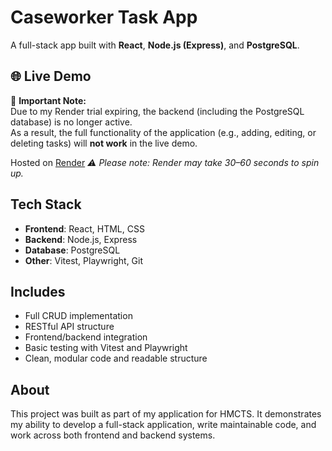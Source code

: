 # Caseworker Task App

A full-stack app built with **React**, **Node.js (Express)**, and **PostgreSQL**.

## 🌐 Live Demo  

🚫 **Important Note:**  
Due to my Render trial expiring, the backend (including the PostgreSQL database) is no longer active.  
As a result, the full functionality of the application (e.g., adding, editing, or deleting tasks) will **not work** in the live demo.

Hosted on [Render](https://hmcts-caseworker-task-app.onrender.com/)
_⚠️ Please note: Render may take 30–60 seconds to spin up._


## Tech Stack  
- **Frontend**: React, HTML, CSS  
- **Backend**: Node.js, Express  
- **Database**: PostgreSQL  
- **Other**: Vitest, Playwright, Git

## Includes
- Full CRUD implementation  
- RESTful API structure  
- Frontend/backend integration  
- Basic testing with Vitest and Playwright  
- Clean, modular code and readable structure

## About  
This project was built as part of my application for HMCTS.
It demonstrates my ability to develop a full-stack application, write maintainable code, and work across both frontend and backend systems.



